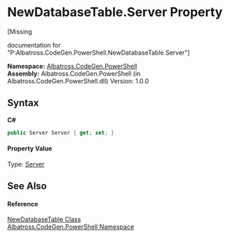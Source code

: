 # NewDatabaseTable.Server Property 
 

\[Missing <summary> documentation for "P:Albatross.CodeGen.PowerShell.NewDatabaseTable.Server"\]

**Namespace:**&nbsp;<a href="73820E42">Albatross.CodeGen.PowerShell</a><br />**Assembly:**&nbsp;Albatross.CodeGen.PowerShell (in Albatross.CodeGen.PowerShell.dll) Version: 1.0.0

## Syntax

**C#**<br />
``` C#
public Server Server { get; set; }
```


#### Property Value
Type: <a href="6EC1F214">Server</a>

## See Also


#### Reference
<a href="EF1BF00F">NewDatabaseTable Class</a><br /><a href="73820E42">Albatross.CodeGen.PowerShell Namespace</a><br />
